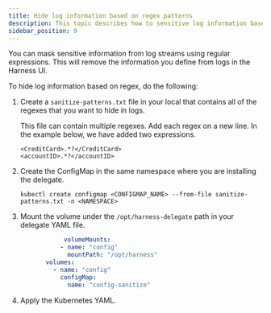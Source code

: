 ```yaml
---
title: Hide log information based on regex patterns
description: This topic describes how to sensitive log information based on regex patterns.
sidebar_position: 9
---
```


You can mask sensitive information from log streams using regular expressions. This will remove the information you define from logs in the Harness UI.

To hide log information based on regex, do the following:

1. Create a `sanitize-patterns.txt` file in your local that contains all of the regexes that you want to hide in logs.

   This file can contain multiple regexes. Add each regex on a new line. In the example below, we have added two expressions.

   ```
   <CreditCard>.*?</CreditCard>
   <accountID>.*?</accountID>
   ```

2. Create the ConfigMap in the same namespace where you are installing the delegate. 

   ```
   kubectl create configmap <CONFIGMAP_NAME> --from-file sanitize-patterns.txt -n <NAMESPACE>         
   ```

3. Mount the volume under the `/opt/harness-delegate` path in your delegate YAML file.

   ```yaml
               volumeMounts:
              - name: "config"
                mountPath: "/opt/harness"
          volumes:
            - name: "config"
              configMap:
                name: "config-sanitize"
   ```

4. Apply the Kubernetes YAML.